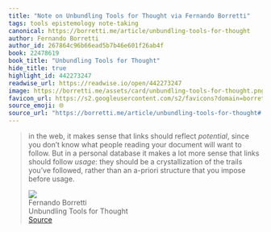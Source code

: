 ```yaml
---
title: "Note on Unbundling Tools for Thought via Fernando Borretti"
tags: tools epistemology note-taking
canonical: https://borretti.me/article/unbundling-tools-for-thought
author: Fernando Borretti
author_id: 267864c96b66ead5b7b46e601f26ab4f
book: 22478619
book_title: "Unbundling Tools for Thought"
hide_title: true
highlight_id: 442273247
readwise_url: https://readwise.io/open/442273247
image: https://borretti.me/assets/card/unbundling-tools-for-thought.png
favicon_url: https://s2.googleusercontent.com/s2/favicons?domain=borretti.me
source_emoji: 🌐
source_url: "https://borretti.me/article/unbundling-tools-for-thought#:~:text=in%20the%20web%2C,impose%20before%20usage."
---
```


> in the web, it makes sense that links should reflect *potential*, since you don’t know what people reading your document will want to follow. But in a personal database it makes a lot more sense that links should follow *usage*: they should be a crystallization of the trails you’ve followed, rather than an a-priori structure that you impose before usage.
> <div class="quoteback-footer"><div class="quoteback-avatar"><img class="mini-favicon" src="https://s2.googleusercontent.com/s2/favicons?domain=borretti.me"></div><div class="quoteback-metadata"><div class="metadata-inner"><span style="display:none">FROM:</span><div aria-label="Fernando Borretti" class="quoteback-author"> Fernando Borretti</div><div aria-label="Unbundling Tools for Thought" class="quoteback-title"> Unbundling Tools for Thought</div></div></div><div class="quoteback-backlink"><a target="_blank" aria-label="go to the full text of this quotation" rel="noopener" href="https://borretti.me/article/unbundling-tools-for-thought#:~:text=in%20the%20web%2C,impose%20before%20usage." class="quoteback-arrow"> Source</a></div></div>